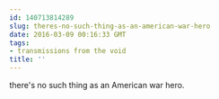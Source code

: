 ```yaml
---
id: 140713814289
slug: theres-no-such-thing-as-an-american-war-hero
date: 2016-03-09 00:16:33 GMT
tags:
- transmissions from the void
title: ''
---
```

there's no such thing as an American war hero.